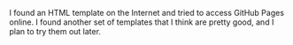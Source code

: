 I found an HTML template on the Internet and tried to access GitHub Pages online.
I found another set of templates that I think are pretty good, and I plan to try them out later.
